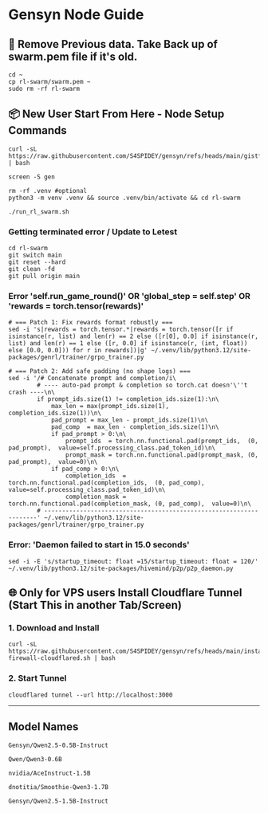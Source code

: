 # Gensyn Node Guide

## 📍 Remove Previous data. Take Back up of swarm.pem file if it's old. 

```
cd ~
cp rl-swarm/swarm.pem ~
sudo rm -rf rl-swarm
```

## 📦 New User Start From Here - Node Setup Commands

```
curl -sL https://raw.githubusercontent.com/S4SPIDEY/gensyn/refs/heads/main/gistfile1.txt | bash
```

```
screen -S gen
```

```
rm -rf .venv #optional 
python3 -m venv .venv && source .venv/bin/activate && cd rl-swarm 
```

```
./run_rl_swarm.sh
```

### Getting terminated error / Update to Letest 
```
cd rl-swarm
git switch main
git reset --hard
git clean -fd
git pull origin main
```
###  Error 'self.run_game_round()' OR 'global_step = self.step' OR 'rewards = torch.tensor(rewards)'
```
# === Patch 1: Fix rewards format robustly ===
sed -i 's|rewards = torch.tensor.*|rewards = torch.tensor([r if isinstance(r, list) and len(r) == 2 else ([r[0], 0.0] if isinstance(r, list) and len(r) == 1 else ([r, 0.0] if isinstance(r, (int, float)) else [0.0, 0.0])) for r in rewards])|g' ~/.venv/lib/python3.12/site-packages/genrl/trainer/grpo_trainer.py

# === Patch 2: Add safe padding (no shape logs) ===
sed -i '/# Concatenate prompt and completion/i\
        # ---- auto‑pad prompt & completion so torch.cat doesn'\''t crash ----\n\
        if prompt_ids.size(1) != completion_ids.size(1):\n\
            max_len = max(prompt_ids.size(1), completion_ids.size(1))\n\
            pad_prompt = max_len - prompt_ids.size(1)\n\
            pad_comp  = max_len - completion_ids.size(1)\n\
            if pad_prompt > 0:\n\
                prompt_ids  = torch.nn.functional.pad(prompt_ids,  (0, pad_prompt),  value=self.processing_class.pad_token_id)\n\
                prompt_mask = torch.nn.functional.pad(prompt_mask, (0, pad_prompt),  value=0)\n\
            if pad_comp > 0:\n\
                completion_ids  = torch.nn.functional.pad(completion_ids,  (0, pad_comp),  value=self.processing_class.pad_token_id)\n\
                completion_mask = torch.nn.functional.pad(completion_mask, (0, pad_comp),  value=0)\n\
        # --------------------------------------------------------------------' ~/.venv/lib/python3.12/site-packages/genrl/trainer/grpo_trainer.py

```
### Error: 'Daemon failed to start in 15.0 seconds'
```
sed -i -E 's/startup_timeout: float =15/startup_timeout: float = 120/' ~/.venv/lib/python3.12/site-packages/hivemind/p2p/p2p_daemon.py
```
## 🌐 Only for VPS users Install Cloudflare Tunnel (Start This in another Tab/Screen) 

### 1. Download and Install 
```
curl -sL https://raw.githubusercontent.com/S4SPIDEY/gensyn/refs/heads/main/install-firewall-cloudflared.sh | bash
```

### 2. Start Tunnel
```
cloudflared tunnel --url http://localhost:3000
```

---


## Model Names

```
Gensyn/Qwen2.5-0.5B-Instruct
```
```
Qwen/Qwen3-0.6B
```
```
nvidia/AceInstruct-1.5B
```
```
dnotitia/Smoothie-Qwen3-1.7B
```
```
Gensyn/Qwen2.5-1.5B-Instruct
```



